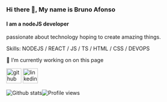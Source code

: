 ### Hi there 👋, My name is Bruno Afonso
#### I am a nodeJS developer

passionate about technology hoping to create amazing things.

Skills:  NODEJS / REACT / JS / TS / HTML / CSS / DEVOPS

🔭 I’m currently working on on this page 

[<img src='https://cdn.jsdelivr.net/npm/simple-icons@3.0.1/icons/github.svg' alt='github' height='40'>](https://github.com/brunohafonso95)  [<img src='https://cdn.jsdelivr.net/npm/simple-icons@3.0.1/icons/linkedin.svg' alt='linkedin' height='40'>](https://www.linkedin.com/in/brunohafonso/)  

![Github stats](https://github-readme-stats.vercel.app/api?username=brunohafonso95&show_icons=true)![Profile views](https://gpvc.arturio.dev/brunohafonso95)  

